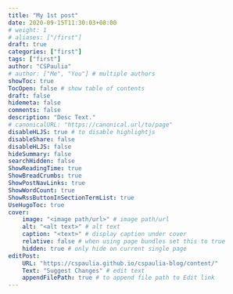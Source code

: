 ```yaml
---
title: "My 1st post"
date: 2020-09-15T11:30:03+08:00
# weight: 1
# aliases: ["/first"]
draft: true
categories: ["first"]
tags: ["first"]
author: "CSPaulia"
# author: ["Me", "You"] # multiple authors
showToc: true
TocOpen: false # show table of contents
draft: false
hidemeta: false
comments: false
description: "Desc Text."
# canonicalURL: "https://canonical.url/to/page"
disableHLJS: true # to disable highlightjs
disableShare: false
disableHLJS: false
hideSummary: false
searchHidden: false
ShowReadingTime: true
ShowBreadCrumbs: true
ShowPostNavLinks: true
ShowWordCount: true
ShowRssButtonInSectionTermList: true
UseHugoToc: true
cover:
    image: "<image path/url>" # image path/url
    alt: "<alt text>" # alt text
    caption: "<text>" # display caption under cover
    relative: false # when using page bundles set this to true
    hidden: true # only hide on current single page
editPost:
    URL: "https://cspaulia.github.io/cspaulia-blog/content/"
    Text: "Suggest Changes" # edit text
    appendFilePath: true # to append file path to Edit link
---
```

